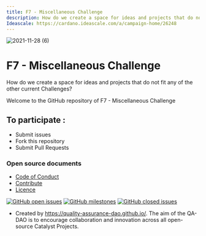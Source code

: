 ```yaml
---
title: F7 - Miscellaneous Challenge
description: How do we create a space for ideas and projects that do not fit any of the other current Challenges?
Ideascale: https://cardano.ideascale.com/a/campaign-home/26248
---
```


![2021-11-28 (6)](https://user-images.githubusercontent.com/25156451/143787531-8656c4e9-847a-48e4-afff-29358fb1fcc0.png)

# F7 - Miscellaneous Challenge

How do we create a space for ideas and projects that do not fit any of the other current Challenges?

Welcome to the GitHub repository of F7 - Miscellaneous Challenge

## To participate :
* Submit issues
* Fork this repository
* Submit Pull Requests

### Open source documents 
- [Code of Conduct](https://github.com/Catalyst-Challenges/F7-Boosting-Cardanos-DeFi/blob/main/CODE-OF-CONDUCT.md)
- [Contribute](https://github.com/Catalyst-Challenges/F7-Boosting-Cardanos-DeFi/blob/main/CONTRIBUTE.md)
- [Licence](https://github.com/Catalyst-Challenges/F7-Boosting-Cardanos-DeFi/blob/main/LICENSE)

[![GitHub open issues](https://img.shields.io/github/issues/Catalyst-Challenges/F7-Boosting-Cardanos-DeFi?style=flat-square)](https://github.com/Catalyst-Challenges/F7-Boosting-Cardanos-DeFi/issues)
[![GitHub milestones](https://img.shields.io/github/milestones/open/Catalyst-Challenges/F7-Boosting-Cardanos-DeFi?style=flat-square)](https://github.com/Catalyst-Challenges/F7-Boosting-Cardanos-DeFi/milestones)
[![GitHub closed issues](https://img.shields.io/github/issues-closed-raw/Catalyst-Challenges/F7-Boosting-Cardanos-DeFi?style=flat-square)](https://github.com/Catalyst-Challenges/F7-Boosting-Cardanos-DeFi/issues?q=is%3Aissue+is%3Aclosed)


- Created by https://quality-assurance-dao.github.io/. The aim of the QA-DAO is to encourage collaboration and innovation across all open-source Catalyst Projects.

